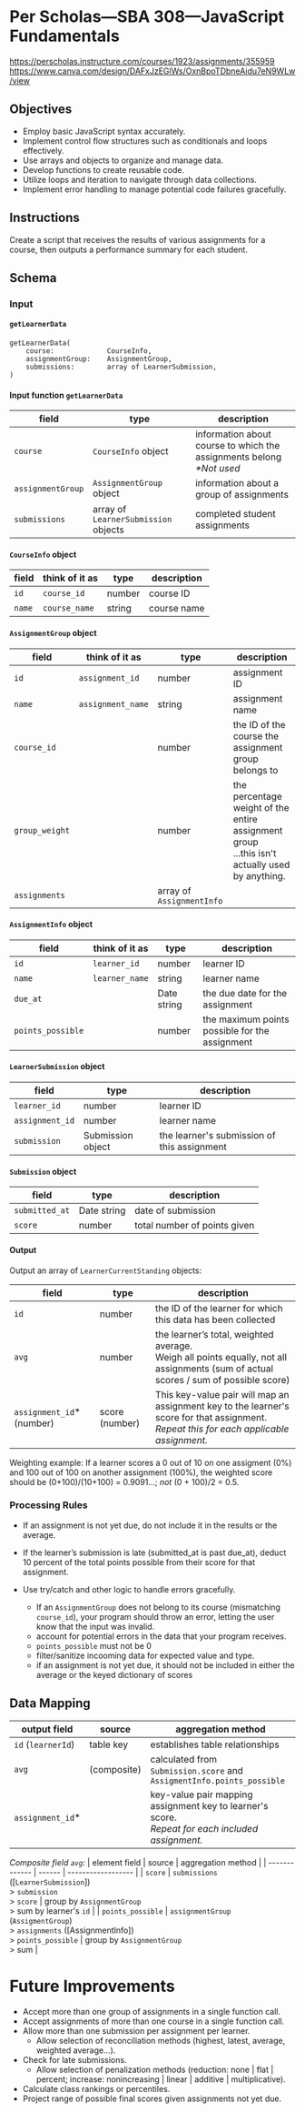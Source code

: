 # Per Scholas—SBA 308—JavaScript Fundamentals
https://perscholas.instructure.com/courses/1923/assignments/355959
https://www.canva.com/design/DAFxJzEGlWs/OxnBpoTDbneAidu7eN9WLw/view

## Objectives

* Employ basic JavaScript syntax accurately.
* Implement control flow structures such as conditionals and loops effectively.
* Use arrays and objects to organize and manage data.
* Develop functions to create reusable code.
* Utilize loops and iteration to navigate through data collections.
* Implement error handling to manage potential code failures gracefully.

## Instructions

Create a script that receives the results of various assignments for a course, then outputs a performance summary for each student.

## Schema

### Input

#### `getLearnerData`

```
getLearnerData(
    course:             CourseInfo, 
    assignmentGroup:    AssignmentGroup, 
    submissions:        array of LearnerSubmission,
)
```

#### Input function `getLearnerData`

| field | type | description |
| ----- | ---- | ----------- |
| `course` | `CourseInfo` object | information about course to which the assignments belong<br />_*Not used_ |
| `assignmentGroup` | `AssignmentGroup` object | information about a group of assignments |
| `submissions` | array of `LearnerSubmission` objects | completed student assignments |

#### `CourseInfo` object

| field | think of it as | type | description |
| ----- | -------------- | ---- | ----------- |
| `id` | `course_id` | number | course ID |
| `name` | `course_name` | string | course name |

#### `AssignmentGroup` object

| field | think of it as | type | description |
| ----- | -------------- | ---- | ----------- |
| `id`   | `assignment_id` | number | assignment ID |
| `name` | `assignment_name` | string | assignment name |
| `course_id` |  | number | the ID of the course the assignment group belongs to |
| `group_weight` |  | number | the percentage weight of the entire assignment group<br />...this isn't actually used by anything. |
| `assignments` |  | array of `AssignmentInfo` |  |

#### `AssignmentInfo` object

| field | think of it as | type | description |
| ----- | -------------- | ---- | ----------- |
| `id`   | `learner_id` | number | learner ID |
| `name` | `learner_name` | string | learner name |
| `due_at` |  | Date string | the due date for the assignment |
| `points_possible` |  | number | the maximum points possible for the assignment |

#### `LearnerSubmission` object

| field | type | description |
| ----- | ---- | ----------- |
| `learner_id`   | number | learner ID |
| `assignment_id` | number | learner name |
| `submission` | Submission object | the learner's submission of this assignment |

#### `Submission` object

| field | type | description |
| ----- | ---- | ----------- |
| `submitted_at` | Date string | date of submission |
| `score` | number | total number of points given |


#### Output

Output an array of `LearnerCurrentStanding` objects:

| field | type | description |
| ----- | ---- | ----------- |
| `id` | number | the ID of the learner for which this data has been collected |
| `avg` | number | the learner’s total, weighted average.<br />Weigh all points equally, not all assignments (sum of actual scores / sum of possible score) |
| `assignment_id`* (number) | score (number) | This key-value pair will map an assignment key to the learner's score for that assignment.<br/>_Repeat this for each applicable assignment._ |

Weighting example: If a learner scores a 0 out of 10 on one assigment (0%) and 100 out of 100 on another assignment (100%), the weighted score should be (0+100)/(10+100) = 0.9091...; _not_ (0 + 100)/2 = 0.5.

### Processing Rules

* If an assignment is not yet due, do not include it in the results or the average.

* If the learner’s submission is late (submitted_at is past due_at), deduct 10 percent of the total points possible from their score for that assignment.

* Use try/catch and other logic to handle errors gracefully.
    * If an `AssignmentGroup` does not belong to its course (mismatching `course_id`), your program should throw an error, letting the user know that the input was invalid.
    * account for potential errors in the data that your program receives.
    * `points_possible` must not be 0
    * filter/sanitize incooming data for expected value and type.
    * if an assignment is not yet due, it should not be included in either the average or the keyed dictionary of scores

## Data Mapping

| output field | source | aggregation method |
| ------------ | ------ | ------------------ |
| `id` (`learnerId`) | table key | establishes table relationships |
| `avg` | (composite) | calculated from `Submission.score` and `AssigmentInfo.points_possible` |
| `assignment_id`* |  | key-value pair mapping assignment key to learner's score.<br/>_Repeat for each included assignment._ |

*Composite field `avg`:*
| element field | source | aggregation method |
| ------------- | ------ | ------------------ |
| `score` | `submissions` ([`LearnerSubmission`])<br /> > `submission` <br /> > `score` | group by `AssignmentGroup`<br />> sum by learner's `id` |
| `points_possible` | `assignmentGroup` (`AssigmentGroup`)<br /> > `assignments` ([AssignmentInfo])<br /> > `points_possible` | group by `AssignmentGroup`<br /> > sum |


# Future Improvements

* Accept more than one group of assignments in a single function call.
* Accept assignments of more than one course in a single function call.
* Allow more than one submission per assignment per learner.
    * Allow selection of reconciliation methods (highest, latest, average, weighted average...).
* Check for late submissions.
    * Allow selection of penalization methods (reduction: none | flat | percent; increase: nonincreasing | linear | additive | multiplicative).
* Calculate class rankings or percentiles.
* Project range of possible final scores given assignments not yet due.
